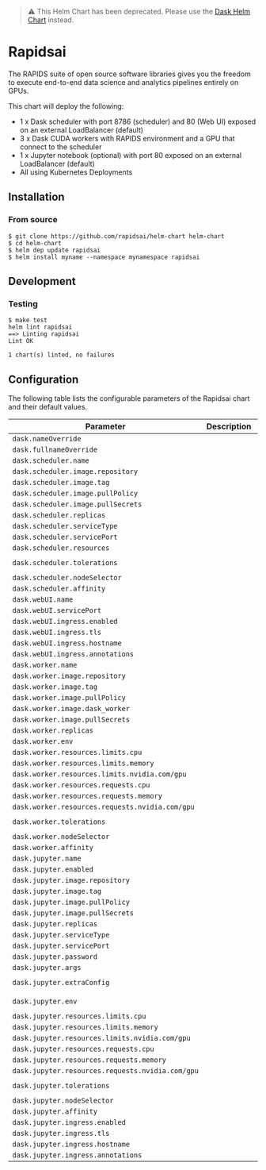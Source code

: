 > ⚠️ This Helm Chart has been deprecated. Please use the [Dask Helm Chart](https://helm.dask.org/) instead.

Rapidsai
===========

The RAPIDS suite of open source software libraries gives you the freedom to execute end-to-end data science and analytics pipelines entirely on GPUs.


This chart will deploy the following:

- 1 x Dask scheduler with port 8786 (scheduler) and 80 (Web UI) exposed on an external LoadBalancer (default)
- 3 x Dask CUDA workers with RAPIDS environment and a GPU that connect to the scheduler
- 1 x Jupyter notebook (optional) with port 80 exposed on an external LoadBalancer (default)
- All using Kubernetes Deployments

## Installation

### From source

```console
$ git clone https://github.com/rapidsai/helm-chart helm-chart
$ cd helm-chart
$ helm dep update rapidsai
$ helm install myname --namespace mynamespace rapidsai
```

## Development

### Testing

```console
$ make test
helm lint rapidsai
==> Linting rapidsai
Lint OK

1 chart(s) linted, no failures
```

## Configuration

The following table lists the configurable parameters of the Rapidsai chart and their default values.

| Parameter                | Description             | Default        |
| ------------------------ | ----------------------- | -------------- |
| `dask.nameOverride` |  | `"rapidsai"` |
| `dask.fullnameOverride` |  | `"rapidsai"` |
| `dask.scheduler.name` |  | `"scheduler"` |
| `dask.scheduler.image.repository` |  | `"rapidsai/rapidsai"` |
| `dask.scheduler.image.tag` |  | `"cuda10.0-runtime-ubuntu16.04"` |
| `dask.scheduler.image.pullPolicy` |  | `"IfNotPresent"` |
| `dask.scheduler.image.pullSecrets` |  | `null` |
| `dask.scheduler.replicas` |  | `1` |
| `dask.scheduler.serviceType` |  | `"LoadBalancer"` |
| `dask.scheduler.servicePort` |  | `8786` |
| `dask.scheduler.resources` |  | `{}` |
| `dask.scheduler.tolerations` |  | `[{"key": "nvidia.com/gpu", "operator": "Equal", "value": "present", "effect": "NoSchedule"}]` |
| `dask.scheduler.nodeSelector` |  | `{}` |
| `dask.scheduler.affinity` |  | `{}` |
| `dask.webUI.name` |  | `"webui"` |
| `dask.webUI.servicePort` |  | `8787` |
| `dask.webUI.ingress.enabled` |  | `false` |
| `dask.webUI.ingress.tls` |  | `false` |
| `dask.webUI.ingress.hostname` |  | `"dask-ui.rapidsai.example.com"` |
| `dask.webUI.ingress.annotations` |  | `null` |
| `dask.worker.name` |  | `"worker"` |
| `dask.worker.image.repository` |  | `"rapidsai/rapidsai"` |
| `dask.worker.image.tag` |  | `"cuda10.0-runtime-ubuntu16.04"` |
| `dask.worker.image.pullPolicy` |  | `"IfNotPresent"` |
| `dask.worker.image.dask_worker` |  | `"dask-cuda-worker"` |
| `dask.worker.image.pullSecrets` |  | `null` |
| `dask.worker.replicas` |  | `3` |
| `dask.worker.env` |  | `null` |
| `dask.worker.resources.limits.cpu` |  | `1` |
| `dask.worker.resources.limits.memory` |  | `"3G"` |
| `dask.worker.resources.limits.nvidia.com/gpu` |  | `1` |
| `dask.worker.resources.requests.cpu` |  | `1` |
| `dask.worker.resources.requests.memory` |  | `"3G"` |
| `dask.worker.resources.requests.nvidia.com/gpu` |  | `1` |
| `dask.worker.tolerations` |  | `[{"key": "nvidia.com/gpu", "operator": "Equal", "value": "present", "effect": "NoSchedule"}]` |
| `dask.worker.nodeSelector` |  | `{}` |
| `dask.worker.affinity` |  | `{}` |
| `dask.jupyter.name` |  | `"jupyter"` |
| `dask.jupyter.enabled` |  | `true` |
| `dask.jupyter.image.repository` |  | `"rapidsai/rapidsai"` |
| `dask.jupyter.image.tag` |  | `"cuda10.0-runtime-ubuntu16.04"` |
| `dask.jupyter.image.pullPolicy` |  | `"IfNotPresent"` |
| `dask.jupyter.image.pullSecrets` |  | `null` |
| `dask.jupyter.replicas` |  | `1` |
| `dask.jupyter.serviceType` |  | `"LoadBalancer"` |
| `dask.jupyter.servicePort` |  | `80` |
| `dask.jupyter.password` |  | `"sha1:56152965e045:3cd9a2065e78b4a4e46c2d6f35ddd0160fe5b94d"` |
| `dask.jupyter.args` |  | `["bash", "/rapids/notebooks/utils/start-jupyter.sh"]` |
| `dask.jupyter.extraConfig` |  | `"c.ServerProxy.host_whitelist = [\"localhost\", \"127.0.0.1\", \"rapidsai-scheduler\"]"` |
| `dask.jupyter.env` |  | `[{"name": "DASK_DISTRIBUTED__DASHBOARD__LINK", "value": "/proxy/rapidsai-scheduler:8787/status"}]` |
| `dask.jupyter.resources.limits.cpu` |  | `2` |
| `dask.jupyter.resources.limits.memory` |  | `"6G"` |
| `dask.jupyter.resources.limits.nvidia.com/gpu` |  | `1` |
| `dask.jupyter.resources.requests.cpu` |  | `2` |
| `dask.jupyter.resources.requests.memory` |  | `"6G"` |
| `dask.jupyter.resources.requests.nvidia.com/gpu` |  | `1` |
| `dask.jupyter.tolerations` |  | `[{"key": "nvidia.com/gpu", "operator": "Equal", "value": "present", "effect": "NoSchedule"}]` |
| `dask.jupyter.nodeSelector` |  | `{}` |
| `dask.jupyter.affinity` |  | `{}` |
| `dask.jupyter.ingress.enabled` |  | `false` |
| `dask.jupyter.ingress.tls` |  | `false` |
| `dask.jupyter.ingress.hostname` |  | `"jupyter.rapidsai.example.com"` |
| `dask.jupyter.ingress.annotations` |  | `null` |





